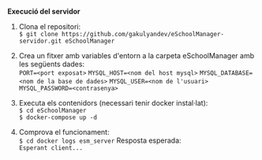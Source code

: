 **Execució del servidor**

1. Clona el repositori:\
`$ git clone https://github.com/gakulyandev/eSchoolManager-servidor.git eSchoolManager`

2. Crea un fitxer amb variables d'entorn a la carpeta eSchoolManager amb les següents dades:\
`PORT=<port exposat>`
`MYSQL_HOST=<nom del host mysql>`
`MYSQL_DATABASE=<nom de la base de dades>`
`MYSQL_USER=<nom de l'usuari>`
`MYSQL_PASSWORD=<contrasenya>`

3. Executa els contenidors (necessari tenir docker instal·lat):\
`$ cd eSchoolManager`\
`$ docker-compose up -d`

4. Comprova el funcionament:\
`$ cd docker logs esm_server`
Resposta esperada:\
`Esperant client...`
 